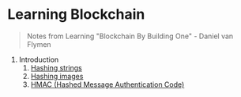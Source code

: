 # Learning Blockchain

> Notes from Learning "Blockchain By Building One" - Daniel van Flymen

1. Introduction
   1. [Hashing strings](1/hashing_strings)
   2. [Hashing images](1/hashing_img)
   3. [HMAC (Hashed Message Authentication Code)](1/hmac)
